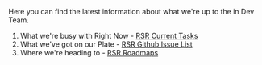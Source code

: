 Here you can find the latest information about what we're up to the in Dev Team.

1. What we're busy with Right Now - [RSR Current Tasks](https://github.com/akvo/akvo-rsr/blob/wiki-docs/docs/RSR%20Development%20Status/RSR-Current-Tasks.md)
2. What we've got on our Plate - [RSR Github Issue List](https://github.com/akvo/akvo-rsr/issues)
3. Where we're heading to - [RSR Roadmaps](https://github.com/akvo/akvo-rsr/blob/wiki-docs/docs/RSR%20Development%20Status/RSR-Roadmaps.md)
